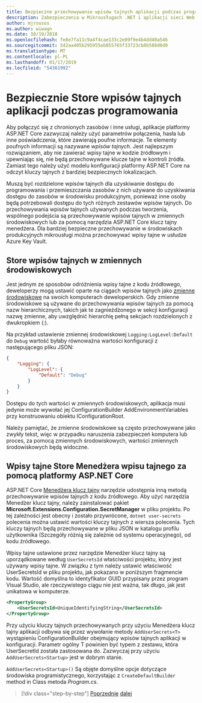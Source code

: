 ```yaml
---
title: Bezpieczne przechowywanie wpisów tajnych aplikacji podczas programowania
description: Zabezpieczenia w Mikrousługach .NET i aplikacji sieci Web - odradzamy przechowywanie wpisów tajnych aplikacji, takie jak hasła, parametry połączenia lub klucze interfejsu API w kontroli źródła, informacje o opcjach, używane w programie ASP.NET Core, w szczególności należy zrozumieć, jak obsługiwać " wpisy tajne".
author: mjrousos
ms.author: wiwagn
ms.date: 10/19/2018
ms.openlocfilehash: fe8e7fa11c9a4f4cae133c2e09f9e4b4dd40a546
ms.sourcegitcommit: 542aa405b295955eb055765f33723cb8b588d0d0
ms.translationtype: MT
ms.contentlocale: pl-PL
ms.lasthandoff: 01/17/2019
ms.locfileid: "54361992"
---
```

# <a name="store-application-secrets-safely-during-development"></a>Bezpiecznie Store wpisów tajnych aplikacji podczas programowania

Aby połączyć się z chronionych zasobów i inne usługi, aplikacje platformy ASP.NET Core zazwyczaj należy użyć parametrów połączenia, hasła lub inne poświadczenia, które zawierają poufne informacje. Te elementy poufnych informacji są nazywane *wpisów tajnych*. Jest najlepszym rozwiązaniem, aby nie zawierać wpisy tajne w kodzie źródłowym i upewniając się, nie będą przechowywane klucze tajne w kontroli źródła. Zamiast tego należy użyć modelu konfiguracji platformy ASP.NET Core na odczyt kluczy tajnych z bardziej bezpiecznych lokalizacjach.

Muszą być rozdzielone wpisów tajnych dla uzyskiwanie dostępu do programowania i przemieszczania zasobów z nich używane do uzyskiwania dostępu do zasobów w środowisku produkcyjnym, ponieważ inne osoby będą potrzebowali dostępu do tych różnych zestawów wpisów tajnych. Do przechowywania wpisów tajnych używanych podczas tworzenia, wspólnego podejścia są przechowywanie wpisów tajnych w zmiennych środowiskowych lub za pomocą narzędzia ASP.NET Core klucz tajny menedżera. Dla bardziej bezpieczne przechowywanie w środowiskach produkcyjnych mikrousługi można przechowywać wpisy tajne w usłudze Azure Key Vault.

## <a name="store-secrets-in-environment-variables"></a>Store wpisów tajnych w zmiennych środowiskowych

Jest jednym ze sposobów odróżnienia wpisy tajne z kodu źródłowego, deweloperzy mogą ustawić oparte na ciągach wpisów tajnych jako [zmienne środowiskowe](/aspnet/core/security/app-secrets#environment-variables) na swoich komputerach deweloperskich. Gdy zmienne środowiskowe są używane do przechowywania wpisów tajnych za pomocą nazw hierarchicznych, takich jak te zagnieżdżonego w sekcji konfiguracji nazwę zmienne, aby uwzględnić hierarchię pełną sekcjach rozdzielonych z dwukropkiem (:).

Na przykład ustawienie zmiennej środowiskowej `Logging:LogLevel:Default` do `Debug` wartość byłaby równoważna wartości konfiguracji z następującego pliku JSON:

```json
{
    "Logging": {
        "LogLevel": {
            "Default": "Debug"
        }
    }
}
```

Dostępu do tych wartości w zmiennych środowiskowych, aplikacja musi jedynie może wywołać jej ConfigurationBuilder AddEnvironmentVariables przy konstruowaniu obiektu IConfigurationRoot.

Należy pamiętać, że zmienne środowiskowe są często przechowywane jako zwykły tekst, więc w przypadku naruszenia zabezpieczeń komputera lub proces, za pomocą zmiennych środowiskowych, wartości zmiennych środowiskowych będą widoczne.

## <a name="store-secrets-with-the-aspnet-core-secret-manager"></a>Wpisy tajne Store Menedżera wpisu tajnego za pomocą platformy ASP.NET Core

ASP.NET Core [Menedżera klucz tajny](/aspnet/core/security/app-secrets#secret-manager) narzędzie udostępnia inną metodą przechowywanie wpisów tajnych z kodu źródłowego. Aby użyć narzędzia Menedżer klucz tajny, należy zainstalować pakiet **Microsoft.Extensions.Configuration.SecretManager** w pliku projektu. Po tej zależności jest obecny i zostało przywrócone, `dotnet user-secrets` polecenia można ustawić wartości kluczy tajnych z wiersza polecenia. Tych kluczy tajnych będą przechowywane w pliku JSON w katalogu profilu użytkownika (Szczegóły różnią się zależnie od systemu operacyjnego), od kodu źródłowego.

Wpisy tajne ustawione przez narzędzie Menedżer klucz tajny są uporządkowane według `UserSecretsId` właściwości projektu, który jest używany wpisy tajne. W związku z tym należy ustawić właściwość UserSecretsId w pliku projektu, jak pokazano w poniższym fragmencie kodu. Wartość domyślna to identyfikator GUID przypisany przez program Visual Studio, ale rzeczywistego ciągu nie jest ważna, tak długo, jak jest unikatowa w komputerze.

```xml
<PropertyGroup>
    <UserSecretsId>UniqueIdentifyingString</UserSecretsId>
</PropertyGroup>
```

Przy użyciu kluczy tajnych przechowywanych przy użyciu Menedżera klucz tajny aplikacji odbywa się przez wywołanie metody `AddUserSecrets<T>` wystąpieniu ConfigurationBuilder obejmujący wpisów tajnych aplikacji w konfiguracji. Parametr ogólny T powinien być typem z zestawu, która UserSecretId została zastosowana do. Zazwyczaj przy użyciu `AddUserSecrets<Startup>` jest w dobrym stanie.

`AddUserSecrets<Startup>()` Są objęte domyślne opcje dotyczące środowiska programistycznego, korzystając z `CreateDefaultBuilder` method in Class metoda *Program.cs*.

>[!div class="step-by-step"]
>[Poprzednie](authorization-net-microservices-web-applications.md)
>[dalej](azure-key-vault-protects-secrets.md)
